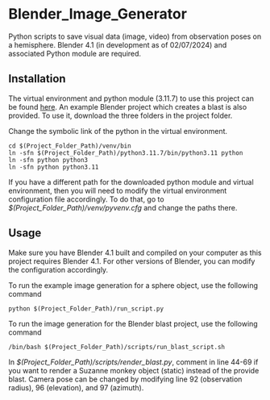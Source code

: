 # Blender_Image_Generator
Python scripts to save visual data (image, video) from observation poses on a hemisphere. 
Blender 4.1 (in development as of 02/07/2024) and associated Python module are required.

## Installation
The virtual environment and python module (3.11.7) to use this project can be found 
[here](https://drive.google.com/drive/folders/1my-VlOTwRzVt0p3lgpAk8mmYbXjFu5_D?usp=drive_link). 
An example Blender project which creates a blast is also provided. To use it, download the three
folders in the project folder.

Change the symbolic link of the python in the virtual environment.
```
cd $(Project_Folder_Path)/venv/bin
ln -sfn $(Project_Folder_Path)/python3.11.7/bin/python3.11 python
ln -sfn python python3
ln -sfn python python3.11
```
If you have a different path for the downloaded python module and virtual environment, then you will need to modify the virtual environment configuration file accordingly. 
To do that, go to *$(Project_Folder_Path)/venv/pyvenv.cfg* and change the paths there.

## Usage
Make sure you have Blender 4.1 built and compiled on your computer as this project requires Blender 4.1. 
For other versions of Blender, you can modify the configuration accordingly.

To run the example image generation for a sphere object, use the following command
```
python $(Project_Folder_Path)/run_script.py
```
To run the image generation for the Blender blast project, use the following command
```
/bin/bash $(Project_Folder_Path)/scripts/run_blast_script.sh
```
In *$(Project_Folder_Path)/scripts/render_blast.py*, comment in line 44-69 if you want to render a Suzanne monkey object (static) instead of the provide blast.
Camera pose can be changed by modifying line 92 (observation radius), 96 (elevation), and 97 (azimuth).
